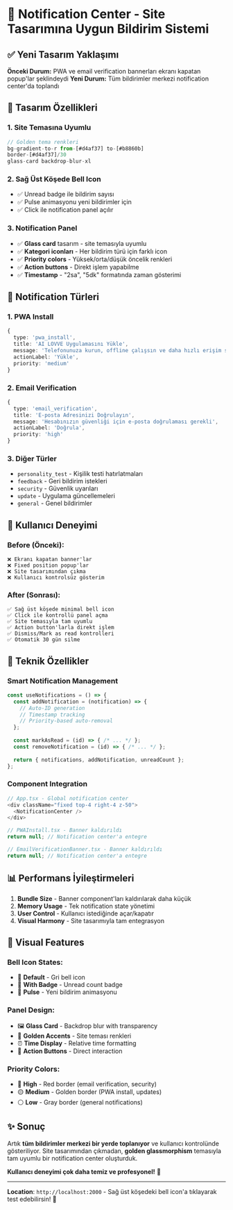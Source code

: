 # 🔔 Notification Center - Site Tasarımına Uygun Bildirim Sistemi

## ✅ Yeni Tasarım Yaklaşımı

**Önceki Durum:** PWA ve email verification bannerları ekranı kapatan popup'lar şeklindeydi
**Yeni Durum:** Tüm bildirimler merkezi notification center'da toplandı

## 🎨 Tasarım Özellikleri

### 1. **Site Temasına Uyumlu**
```typescript
// Golden tema renkleri
bg-gradient-to-r from-[#d4af37] to-[#b8860b]
border-[#d4af37]/30
glass-card backdrop-blur-xl
```

### 2. **Sağ Üst Köşede Bell Icon**
- ✅ Unread badge ile bildirim sayısı
- ✅ Pulse animasyonu yeni bildirimler için
- ✅ Click ile notification panel açılır

### 3. **Notification Panel**
- ✅ **Glass card** tasarım - site temasıyla uyumlu
- ✅ **Kategori iconları** - Her bildirim türü için farklı icon
- ✅ **Priority colors** - Yüksek/orta/düşük öncelik renkleri
- ✅ **Action buttons** - Direkt işlem yapabilme
- ✅ **Timestamp** - "2sa", "5dk" formatında zaman gösterimi

## 📱 Notification Türleri

### 1. **PWA Install**
```typescript
{
  type: 'pwa_install',
  title: 'AI LOVVE Uygulamasını Yükle',
  message: 'Telefonunuza kurun, offline çalışsın ve daha hızlı erişim sağlayın',
  actionLabel: 'Yükle',
  priority: 'medium'
}
```

### 2. **Email Verification**
```typescript
{
  type: 'email_verification', 
  title: 'E-posta Adresinizi Doğrulayın',
  message: 'Hesabınızın güvenliği için e-posta doğrulaması gerekli',
  actionLabel: 'Doğrula',
  priority: 'high'
}
```

### 3. **Diğer Türler**
- `personality_test` - Kişilik testi hatırlatmaları
- `feedback` - Geri bildirim istekleri  
- `security` - Güvenlik uyarıları
- `update` - Uygulama güncellemeleri
- `general` - Genel bildirimler

## 🎯 Kullanıcı Deneyimi

### **Before (Önceki):**
```
❌ Ekranı kapatan banner'lar
❌ Fixed position popup'lar 
❌ Site tasarımından çıkma
❌ Kullanıcı kontrolsüz gösterim
```

### **After (Sonrası):**
```
✅ Sağ üst köşede minimal bell icon
✅ Click ile kontrollü panel açma
✅ Site temasıyla tam uyumlu
✅ Action button'larla direkt işlem
✅ Dismiss/Mark as read kontrolleri
✅ Otomatik 30 gün silme
```

## 🔧 Teknik Özellikler

### **Smart Notification Management**
```typescript
const useNotifications = () => {
  const addNotification = (notification) => {
    // Auto-ID generation
    // Timestamp tracking  
    // Priority-based auto-removal
  };
  
  const markAsRead = (id) => { /* ... */ };
  const removeNotification = (id) => { /* ... */ };
  
  return { notifications, addNotification, unreadCount };
};
```

### **Component Integration**
```typescript
// App.tsx - Global notification center
<div className="fixed top-4 right-4 z-50">
  <NotificationCenter />
</div>

// PWAInstall.tsx - Banner kaldırıldı
return null; // Notification center'a entegre

// EmailVerificationBanner.tsx - Banner kaldırıldı  
return null; // Notification center'a entegre
```

## 📊 Performans İyileştirmeleri

1. **Bundle Size** - Banner component'ları kaldırılarak daha küçük
2. **Memory Usage** - Tek notification state yönetimi
3. **User Control** - Kullanıcı istediğinde açar/kapatır
4. **Visual Harmony** - Site tasarımıyla tam entegrasyon

## 🎨 Visual Features

### **Bell Icon States:**
- 🔘 **Default** - Gri bell icon
- 🔴 **With Badge** - Unread count badge
- 💫 **Pulse** - Yeni bildirim animasyonu

### **Panel Design:**
- 🖼️ **Glass Card** - Backdrop blur with transparency
- 🌈 **Golden Accents** - Site teması renkleri
- ⏰ **Time Display** - Relative time formatting
- 🎯 **Action Buttons** - Direct interaction

### **Priority Colors:**
- 🔴 **High** - Red border (email verification, security)
- 🟡 **Medium** - Golden border (PWA install, updates)
- ⚪ **Low** - Gray border (general notifications)

## ✨ Sonuç

Artık **tüm bildirimler merkezi bir yerde toplanıyor** ve kullanıcı kontrolünde gösteriliyor. Site tasarımından çıkmadan, **golden glassmorphism** temasıyla tam uyumlu bir notification center oluşturduk.

**Kullanıcı deneyimi çok daha temiz ve profesyonel!** 🎉

---

**Location**: `http://localhost:2000` - Sağ üst köşedeki bell icon'a tıklayarak test edebilirsin! 🔔